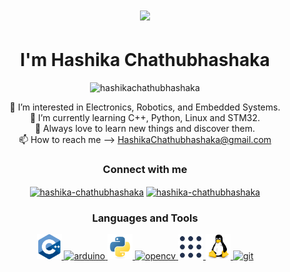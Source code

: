 <h1 align="center">
    <img src="https://readme-typing-svg.herokuapp.com/?font=Righteous&size=35&center=true&vCenter=true&width=500&height=70&duration=5000&lines=Hey!+👋" />
</h1>


<h1 align="center"> I'm Hashika Chathubhashaka</h1>

<!-- 
<div align="center">
    

  ![Static Badge](https://img.shields.io/badge/HC-blue)
  
</div>
 -->
<p align="center"> <img src="https://komarev.com/ghpvc/?username=hashikachathubhashaka&label=Profile%20views&color=0e75b6&style=flat" alt="hashikachathubhashaka" /> </p>


<div align="center">

👀 I’m interested in Electronics, Robotics, and Embedded Systems.  
🌱 I’m currently learning  C++, Python, Linux and STM32.  
💞️ Always love to learn new things and discover them.  
📫 How to reach me --> HashikaChathubhashaka@gmail.com  

</div>


<h3 align="center">Connect with me</h3>
<p align="center">
<a href="https://linkedin.com/in/hashika-chathubhashaka" target="blank"><img align="center" src="https://raw.githubusercontent.com/rahuldkjain/github-profile-readme-generator/master/src/images/icons/Social/linked-in-alt.svg" alt="hashika-chathubhashaka" height="30" width="40" /></a>
<a href="https://hashika-portfolio.vercel.app/" target="blank"><img align="center" src="https://www.svgrepo.com/show/229032/internet.svg" alt="hashika-chathubhashaka" height="30" width="40" /></a>

</p>


<h3 align="center">Languages and Tools</h3>
<div align="center"> 
    
<a href="https://www.w3schools.com/cpp/" target="_blank" rel="noreferrer"> <img src="https://raw.githubusercontent.com/devicons/devicon/master/icons/cplusplus/cplusplus-original.svg" alt="cplusplus" width="40" height="40"/> </a> 
<a href="https://www.arduino.cc/" target="_blank" rel="noreferrer"> <img src="https://cdn.worldvectorlogo.com/logos/arduino-1.svg" alt="arduino" width="40" height="40"/> </a>
<a href="https://www.python.org" target="_blank" rel="noreferrer"> <img src="https://raw.githubusercontent.com/devicons/devicon/master/icons/python/python-original.svg" alt="python" width="40" height="40"/> </a> </a>
<a href="https://opencv.org/" target="_blank" rel="noreferrer"> <img src="https://www.vectorlogo.zone/logos/opencv/opencv-icon.svg" alt="opencv" width="40" height="40"/> </a> 
<a href="https://docs.ros.org/en/humble/index.html" target="_blank" rel="noreferrer"> <img src="https://github.com/devicons/devicon/blob/master/icons/ros/ros-original.svg" alt="ROS2" width="40" height="40"/> </a> 
<a href="https://www.linux.org/" target="_blank" rel="noreferrer"> <img src="https://raw.githubusercontent.com/devicons/devicon/master/icons/linux/linux-original.svg" alt="linux" width="40" height="40"/> </a>
<a href="https://git-scm.com/" target="_blank" rel="noreferrer"> <img src="https://www.vectorlogo.zone/logos/git-scm/git-scm-icon.svg" alt="git" width="40" height="40"/> </a>



</div>


<!---
HashikaChathubhashaka/HashikaChathubhashaka is a ✨ special ✨ repository because its `README.md` (this file) appears on your GitHub profile.
You can click the Preview link to take a look at your changes.
--->
